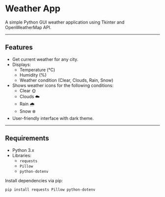 # Weather App

A simple Python GUI weather application using Tkinter and OpenWeatherMap API.

---

## Features
- Get current weather for any city.
- Displays:
  - Temperature (°C)
  - Humidity (%)
  - Weather condition (Clear, Clouds, Rain, Snow)
- Shows weather icons for the following conditions:
  - Clear 🌞
  - Clouds ☁️
  - Rain 🌧️
  - Snow ❄️
- User-friendly interface with dark theme.

---

## Requirements
- Python 3.x
- Libraries:
  - `requests`
  - `Pillow`
  - `python-dotenv`

Install dependencies via pip:

```bash
pip install requests Pillow python-dotenv
